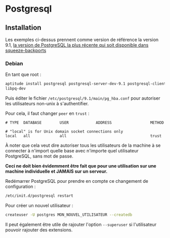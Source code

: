 # Postgresql

## Installation

Les exemples ci-dessus prennent comme version de référence la version 9.1, [la
version de PostgreSQL la plus récente qui soit disponible dans
squeeze-backports](http://packages.debian.org/squeeze-backports/postgresql)

### Debian

En tant que root :

``` bash
aptitude install postgresql postgresql-server-dev-9.1 postgresql-client postgresql-contrib-9.1
libpq-dev
```

Puis éditer le fichier `/etc/postgresql/9.1/main/pg_hba.conf` pour autoriser les
utilisateurs non-unix à s'authentifier.

Pour cela, il faut changer `peer` en `trust` :

```
# TYPE  DATABASE        USER            ADDRESS                 METHOD

# "local" is for Unix domain socket connections only
local   all             all                                     trust
```

À noter que cela veut dire autoriser tous les utilisateurs de la machine
à se connecter à n'import quelle base avec n'importe quel utilisateur
PostgreSQL, sans mot de passe.

**Ceci ne doit bien évidemment être fait que pour une utilisation sur une
machine individuelle et JAMAIS sur un serveur.**

Redémarrer PostgreSQL pour prendre en compte ce changement de configuration :

``` bash
/etc/init.d/postgresql restart
```

Pour créer un nouvel utilisateur :

``` bash
createuser -U postgres MON_NOUVEL_UTILISATEUR --createdb
```

Il peut également être utile de rajouter l'option `--superuser` si
l'utilisateur pouvoir rajouter des extensions.
